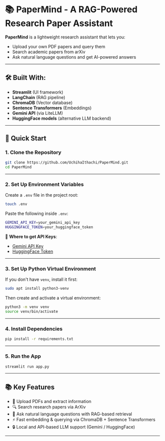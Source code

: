 
# 📚 PaperMind - A RAG-Powered Research Paper Assistant

**PaperMind** is a lightweight research assistant that lets you:
- Upload your own PDF papers and query them
- Search academic papers from arXiv
- Ask natural language questions and get AI-powered answers

---

## 🛠️ Built With:
- **Streamlit** (UI framework)
- **LangChain** (RAG pipeline)
- **ChromaDB** (Vector database)
- **Sentence Transformers** (Embeddings)
- **Gemini API** (via LiteLLM)
- **HuggingFace models** (alternative LLM backend)

---

## 🚀 Quick Start

### 1. Clone the Repository

```bash
git clone https://github.com/UchihaIthachi/PaperMind.git
cd PaperMind
```

---

### 2. Set Up Environment Variables

Create a `.env` file in the project root:

```bash
touch .env
```

Paste the following inside `.env`:

```bash
GEMINI_API_KEY=your_gemini_api_key
HUGGINGFACE_TOKEN=your_huggingface_token
```

🔗 **Where to get API Keys**:
- [Gemini API Key](https://aistudio.google.com/app/apikey)
- [HuggingFace Token](https://huggingface.co/settings/tokens)

---

### 3. Set Up Python Virtual Environment

If you don't have `venv`, install it first:

```bash
sudo apt install python3-venv
```

Then create and activate a virtual environment:

```bash
python3 -m venv venv
source venv/bin/activate
```

---

### 4. Install Dependencies

```bash
pip install -r requirements.txt
```

---

### 5. Run the App

```bash
streamlit run app.py
```

---

## 📚 Key Features

- 📄 Upload PDFs and extract information
- 🔍 Search research papers via ArXiv
- 💬 Ask natural language questions with RAG-based retrieval
- ⚡ Fast embedding & querying via ChromaDB + Sentence Transformers
- 🔒 Local and API-based LLM support (Gemini / HuggingFace)

---